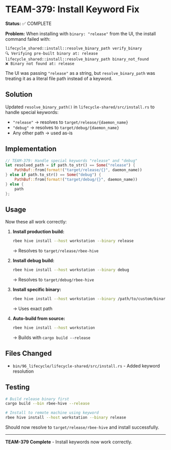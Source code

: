 # TEAM-379: Install Keyword Fix

**Status:** ✅ COMPLETE

**Problem:** When installing with `binary: "release"` from the UI, the install command failed with:
```
lifecycle_shared::install::resolve_binary_path verify_binary       
🔍 Verifying pre-built binary at: release
lifecycle_shared::install::resolve_binary_path binary_not_found    
❌ Binary not found at: release
```

The UI was passing `"release"` as a string, but `resolve_binary_path` was treating it as a literal file path instead of a keyword.

## Solution

Updated `resolve_binary_path()` in `lifecycle-shared/src/install.rs` to handle special keywords:
- `"release"` → resolves to `target/release/{daemon_name}`
- `"debug"` → resolves to `target/debug/{daemon_name}`
- Any other path → used as-is

## Implementation

```rust
// TEAM-379: Handle special keywords "release" and "debug"
let resolved_path = if path.to_str() == Some("release") {
    PathBuf::from(format!("target/release/{}", daemon_name))
} else if path.to_str() == Some("debug") {
    PathBuf::from(format!("target/debug/{}", daemon_name))
} else {
    path
};
```

## Usage

Now these all work correctly:

1. **Install production build:**
   ```bash
   rbee hive install --host workstation --binary release
   ```
   → Resolves to `target/release/rbee-hive`

2. **Install debug build:**
   ```bash
   rbee hive install --host workstation --binary debug
   ```
   → Resolves to `target/debug/rbee-hive`

3. **Install specific binary:**
   ```bash
   rbee hive install --host workstation --binary /path/to/custom/binary
   ```
   → Uses exact path

4. **Auto-build from source:**
   ```bash
   rbee hive install --host workstation
   ```
   → Builds with `cargo build --release`

## Files Changed

- `bin/96_lifecycle/lifecycle-shared/src/install.rs` - Added keyword resolution

## Testing

```bash
# Build release binary first
cargo build --bin rbee-hive --release

# Install to remote machine using keyword
rbee hive install --host workstation --binary release
```

Should now resolve to `target/release/rbee-hive` and install successfully.

---

**TEAM-379 Complete** - Install keywords now work correctly.
